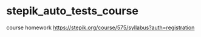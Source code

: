 # stepik_auto_tests_course
course homework
https://stepik.org/course/575/syllabus?auth=registration

